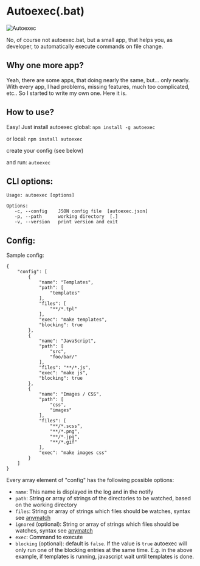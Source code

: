 # Autoexec(.bat)
![Autoexec](https://cloud.githubusercontent.com/assets/195258/10561012/13a3fe80-751d-11e5-86bf-dec9271ead77.png)

No, of course not autoexec.bat, but a small app, that helps you, as developer, to automatically execute commands on file change.

## Why one more app?

Yeah, there are some apps, that doing nearly the same, but... only nearly. With every app, I had problems, missing features, much too complicated, etc.. So I started to write my own one. Here it is.

## How to use?

Easy! Just install autoexec global:
`npm install -g autoexec`

or local:
`npm install autoexec`

create your config (see below)

and run:
`autoexec`

## CLI options:
```
Usage: autoexec [options]

Options:
   -c, --config    JSON config file  [autoexec.json]
   -p, --path      working directory  [.]
   -v, --version   print version and exit
```

## Config:
Sample config:
```
{
    "config": [
        {
            "name": "Templates",
            "path": [
                "templates"
            ],
            "files": [
                "**/*.tpl"
            ],
            "exec": "make templates",
            "blocking": true
        },
        {
            "name": "JavaScript",
            "path": [
                "src",
                "foo/bar/"
            ],
            "files": "**/*.js",
            "exec": "make js",
            "blocking": true
        },
        {
            "name": "Images / CSS",
            "path": [
                "css",
                "images"
            ],
            "files": [
                "**/*.scss",
                "**/*.png",
                "**/*.jpg",
                "**/*.gif"
            ],
            "exec": "make images css"
        }
    ]
}
```

Every array element of "config" has the following possible options:  
- `name`: This name is displayed in the log and in the notify  
- `path`: String or array of strings of the directories to be watched, based on the working directory  
- `files`: String or array of strings which files should be watches, syntax see [anymatch](https://github.com/es128/anymatch)  
- `ignored` (optional): String or array of strings which files should be watches, syntax see [anymatch](https://github.com/es128/anymatch)  
- `exec`: Command to execute  
- `blocking` (optional): default is `false`. If the value is `true` autoexec will only run one of the blocking entries at the same time. E.g. in the above example, if templates is running, javascript wait until templates is done.
